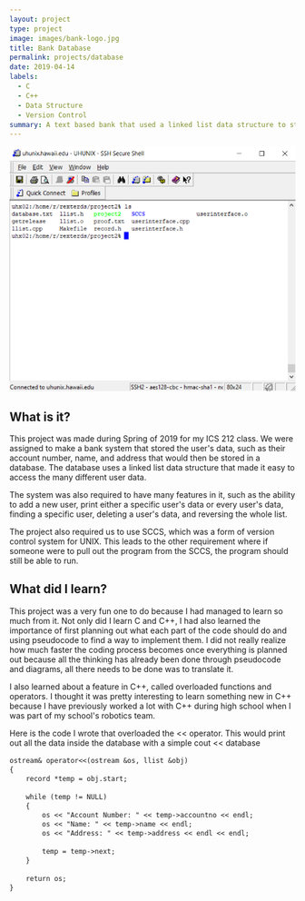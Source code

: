 ```yaml
---
layout: project
type: project
image: images/bank-logo.jpg
title: Bank Database
permalink: projects/database
date: 2019-04-14
labels:
  - C
  - C++
  - Data Structure
  - Version Control
summary: A text based bank that used a linked list data structure to store user accounts that I made as a project for ICS 212.
---
```


<img class="image" src="../images/database-files.png">

## What is it?

This project was made during Spring of 2019 for my ICS 212 class. We were assigned to make a bank system that stored the user's data, such as their account number, name, and address that would then be stored in a database. The database uses a linked list data structure that made it easy to access the many different user data. 

The system was also required to have many features in it, such as the ability to add a new user, print either a specific user's data or every user's data, finding a specific user, deleting a user's data, and reversing the whole list.

The project also required us to use SCCS, which was a form of version control system for UNIX. This leads to the other requirement where if someone were to pull out the program from the SCCS, the program should still be able to run.

## What did I learn?

This project was a very fun one to do because I had managed to learn so much from it. Not only did I learn C and C++, I had also learned the importance of first planning out what each part of the code should do and using pseudocode to find a way to implement them. I did not really realize how much faster the coding process becomes once everything is planned out because all the thinking has already been done through pseudocode and diagrams, all there needs to be done was to translate it.

I also learned about a feature in C++, called overloaded functions and operators. I thought it was pretty interesting to learn something new in C++ because I have previously worked a lot with C++ during high school when I was part of my school's robotics team.

Here is the code I wrote that overloaded the << operator. This would print out all the data inside the database with a simple cout << database

```
ostream& operator<<(ostream &os, llist &obj)
{
    record *temp = obj.start;

    while (temp != NULL)
    {
        os << "Account Number: " << temp->accountno << endl;
        os << "Name: " << temp->name << endl;
        os << "Address: " << temp->address << endl << endl;

        temp = temp->next;
    }

    return os;
}
```

